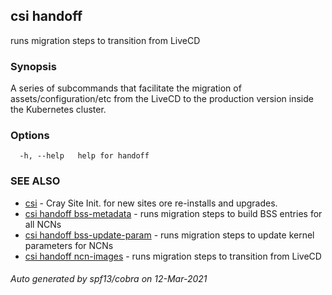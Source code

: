 ## csi handoff

runs migration steps to transition from LiveCD

### Synopsis

A series of subcommands that facilitate the migration of assets/configuration/etc from the LiveCD to the production version inside the Kubernetes cluster.

### Options

```
  -h, --help   help for handoff
```

### SEE ALSO

* [csi](csi.md)	 - Cray Site Init. for new sites ore re-installs and upgrades.
* [csi handoff bss-metadata](csi_handoff_bss-metadata.md)	 - runs migration steps to build BSS entries for all NCNs
* [csi handoff bss-update-param](csi_handoff_bss-update-param.md)	 - runs migration steps to update kernel parameters for NCNs
* [csi handoff ncn-images](csi_handoff_ncn-images.md)	 - runs migration steps to transition from LiveCD

###### Auto generated by spf13/cobra on 12-Mar-2021

